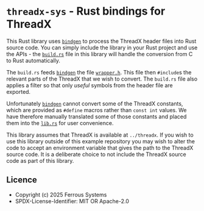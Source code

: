 # `threadx-sys` - Rust bindings for ThreadX

This Rust library uses [`bindgen`] to process the ThreadX header files into Rust
source code. You can simply include the library in your Rust project and use the
APIs - the [`build.rs`](./build.rs) file in this library will handle the
conversion from C to Rust automatically.

The `build.rs` feeds [`bindgen`] the file [`wrapper.h`](./wrapper.h). This file
then `#include`s the relevant parts of the ThreadX that we wish to convert. The
`build.rs` file also applies a filter so that only *useful* symbols from the
header file are exported.

Unfortunately [`bindgen`] cannot convert some of the ThreadX constants, which
are provided as `#define` macros rather than `const int` values. We have
therefore manually translated some of those constants and placed them into the
[`lib.rs`](./src/lib.rs) for user convenience.

This library assumes that ThreadX is available at `../threadx`. If you wish to
use this library outside of this example repository you may wish to alter the
code to accept an environment variable that gives the path to the ThreadX source
code. It is a deliberate choice to not include the ThreadX source code as part
of this library.

[`bindgen`]: https://crates.io/crates/bindgen

## Licence

* Copyright (c) 2025 Ferrous Systems
* SPDX-License-Identifier: MIT OR Apache-2.0
